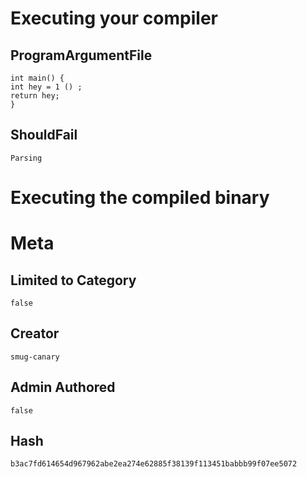 # Executing your compiler

## ProgramArgumentFile

```
int main() {
int hey = 1 () ;
return hey;
}

```

## ShouldFail

```
Parsing
```

# Executing the compiled binary

# Meta

## Limited to Category

```
false
```

## Creator

```
smug-canary
```

## Admin Authored

```
false
```

## Hash

```
b3ac7fd614654d967962abe2ea274e62885f38139f113451babbb99f07ee5072
```
